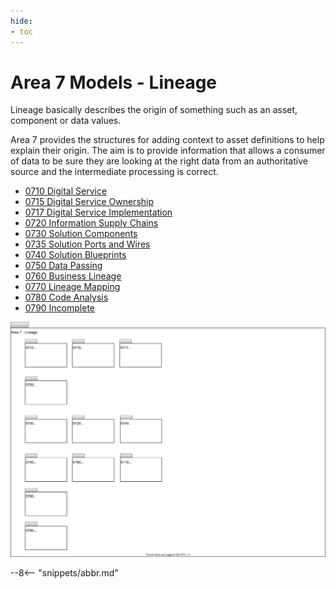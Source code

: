 ```yaml
---
hide:
- toc
---
```


<!-- SPDX-License-Identifier: CC-BY-4.0 -->
<!-- Copyright Contributors to the ODPi Egeria project. -->

# Area 7 Models - Lineage

Lineage basically describes the origin of something such as an asset, component or data values.

Area 7 provides the structures for adding context to asset definitions to help explain their origin.  The aim is to provide information that allows a consumer of data to be sure they are looking at the right data from an authoritative source and the intermediate processing is correct.

- [0710 Digital Service](/types/7/0710-Digital-Service)
- [0715 Digital Service Ownership](/types/7/0715-Digital-Service-Ownership)
- [0717 Digital Service Implementation](/types/7/0717-Digital-Service-Implementation)
- [0720 Information Supply Chains](/types/7/0720-Information-Supply-Chains)
- [0730 Solution Components](/types/7/0730-Solution-Components)
- [0735 Solution Ports and Wires](/types/7/0735-Solution-Ports-and-Wires)
- [0740 Solution Blueprints](/types/7/0740-Solution-Blueprints)
- [0750 Data Passing](/types/7/0750-Data-Passing)
- [0760 Business Lineage](/types/7/0760-Business-Lineage)
- [0770 Lineage Mapping](/types/7/0770-Lineage-Mapping)
- [0780 Code Analysis](/types/7/0780-Code-Analysis)
- [0790 Incomplete](/types/7/0790-Incomplete)


![UML Packages](area-7-lineage-overview.svg)

--8<-- "snippets/abbr.md"

